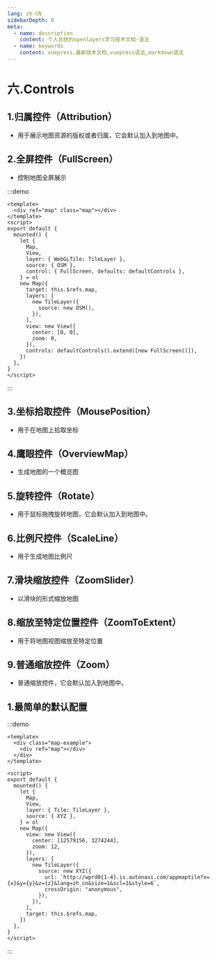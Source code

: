 ```yaml
---
lang: zh-CN
sidebarDepth: 0
meta:
  - name: description
    content: 个人总结的openlayers学习技术文档-语法
  - name: keywords
    content: vuepress,最新技术文档,vuepress语法,markdown语法
---
```


# 六.Controls

## 1.归属控件（Attribution）

- 用于展示地图资源的版权或者归属，它会默认加入到地图中。

## 2.全屏控件（FullScreen）

- 控制地图全屏展示

:::demo

```vue
<template>
  <div ref="map" class="map"></div>
</template>
<script>
export default {
  mounted() {
    let {
      Map,
      View,
      layer: { WebGLTile: TileLayer },
      source: { OSM },
      control: { FullScreen, defaults: defaultControls },
    } = ol
    new Map({
      target: this.$refs.map,
      layers: [
        new TileLayer({
          source: new OSM(),
        }),
      ],
      view: new View({
        center: [0, 0],
        zoom: 0,
      }),
      controls: defaultControls().extend([new FullScreen()]),
    })
  },
}
</script>
```

:::

## 3.坐标拾取控件（MousePosition）

- 用于在地图上拾取坐标

## 4.鹰眼控件（OverviewMap）

- 生成地图的一个概览图

## 5.旋转控件（Rotate）

- 用于鼠标拖拽旋转地图，它会默认加入到地图中。

## 6.比例尺控件（ScaleLine）

- 用于生成地图比例尺

## 7.滑块缩放控件（ZoomSlider）

- 以滑块的形式缩放地图

## 8.缩放至特定位置控件（ZoomToExtent）

- 用于将地图视图缩放至特定位置

## 9.普通缩放控件（Zoom）

- 普通缩放控件，它会默认加入到地图中。

## 1.最简单的默认配置

:::demo

```vue
<template>
  <div class="map-example">
    <div ref="map"></div>
  </div>
</template>

<script>
export default {
  mounted() {
    let {
      Map,
      View,
      layer: { Tile: TileLayer },
      source: { XYZ },
    } = ol
    new Map({
      view: new View({
        center: [12579156, 3274244],
        zoom: 12,
      }),
      layers: [
        new TileLayer({
          source: new XYZ({
            url: `http://wprd0{1-4}.is.autonavi.com/appmaptile?x={x}&y={y}&z={z}&lang=zh_cn&size=1&scl=1&style=6`,
            crossOrigin: "anonymous",
          }),
        }),
      ],
      target: this.$refs.map,
    })
  },
}
</script>
```

:::

